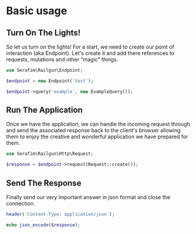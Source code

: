 # Basic usage

## Turn On The Lights!

So let us turn on the lights! For a start, we need to create our point of
interaction (aka Endpoint). Let's create it and add there references to
requests, mutations and other "magic" things.

```php
use Serafim\Railgun\Endpoint;

$endpoint = new Endpoint('test');

$endpoint->query('example', new ExampleQuery());
```

## Run The Application

Once we have the application, we can handle the incoming request
through and send the associated response back to
the client's browser allowing them to enjoy the creative
and wonderful application we have prepared for them.

```php
use Serafim\Railgun\Http\Request;

$response = $endpoint->request(Request::create());
```

## Send The Response

Finally send our very important answer in json format and
close the connection.

```php
header('Content-Type: application/json');

echo json_encode($response);
```

